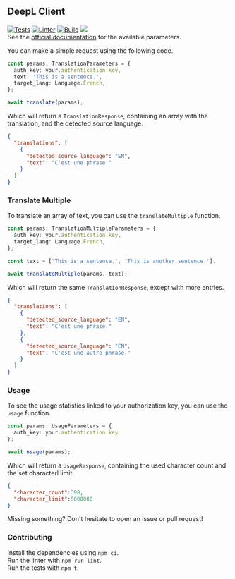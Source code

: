 ## DeepL Client
[![Tests](https://github.com/gillescoolen/deepl-client/actions/workflows/test.yml/badge.svg)](https://github.com/gillescoolen/deepl-client/actions/workflows/test.yml)
[![Linter](https://github.com/gillescoolen/deepl-client/actions/workflows/lint.yml/badge.svg)](https://github.com/gillescoolen/deepl-client/actions/workflows/lint.yml)
[![Build](https://github.com/gillescoolen/deepl-client/actions/workflows/build.yml/badge.svg)](https://github.com/gillescoolen/deepl-client/actions/workflows/build.yml)
<a href="https://codeclimate.com/github/gillescoolen/deepl-client/maintainability"><img src="https://api.codeclimate.com/v1/badges/1ec22f4c574f9660bae0/maintainability" /></a>\
See the [official documentation](https://www.deepl.com/docs-api/translating-text/request/) for the available parameters.

You can make a simple request using the following code.

```typescript
const params: TranslationParameters = {
  auth_key: your.authentication.key,
  text: 'This is a sentence.',
  target_lang: Language.French,
};

await translate(params);
```

Which will return a `TranslationResponse`, containing an array with the translation, and the detected source language.

```json
{
  "translations": [
    {
      "detected_source_language": "EN",
      "text": "C'est une phrase."
    }
  ]
}
```

### Translate Multiple
To translate an array of text, you can use the `translateMultiple` function.

```typescript
const params: TranslationMultipleParameters = {
  auth_key: your.authentication.key,
  target_lang: Language.French,
};

const text = ['This is a sentence.', 'This is another sentence.'].

await translateMultiple(params, text);
```

Which will return the same `TranslationResponse`, except with more entries.

```json
{
  "translations": [
    {
      "detected_source_language": "EN",
      "text": "C'est une phrase."
    },
    {
      "detected_source_language": "EN",
      "text": "C'est une autre phrase."
    }
  ]
}
```

### Usage
To see the usage statistics linked to your authorization key, you can use the `usage` function.

```typescript
const params: UsageParameters = {
  auth_key: your.authentication.key
};

await usage(params);
```

Which will return a `UsageResponse`, containing the used character count and the set characterl limit.

```json
{
  "character_count":398,
  "character_limit":5000000
}
```

Missing something? Don't hesitate to open an issue or pull request!

### Contributing

Install the dependencies using `npm ci`.\
Run the linter with `npm run lint`.\
Run the tests with `npm t`.